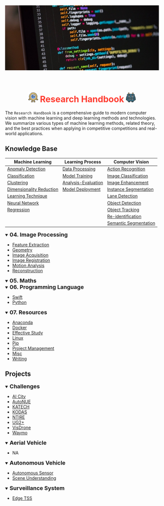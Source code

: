 <div align="center">
<p>
   <img width="850" src="../data/images/banner.jpeg"></a>
</p>
<br>

<img src="../data/logo/one_100.png" width="32"> <span style="color:rgb(255, 59, 48);">Research Handbook</span> <img src="../data/logo/square_96.png" width="32">
=============================
</div>

The `Research Handbook` is a comprehensive guide to modern computer vision with machine learning and deep learning methods and technologies. We summarize various types of machine learning methods, related theory, and the best practices when applying in competitive competitions and real-world applications.


## Knowledge Base

| Machine Learning             | Learning Process        | Computer Vision                                       |
|------------------------------|-------------------------|-------------------------------------------------------|
| [Anomaly Detection]()        | [Data Processing]()     | [Action Recognition]()                                |
| [Classification]()           | [Model Training]()      | [Image Classification]()                              |
| [Clustering]()               | [Analysis-Evaluation]() | [Image Enhancement](docs/image_enhancement/README.md) |
| [Dimensionality Reduction]() | [Model Deployment]()    | [Instance Segmentation]()                             |
| [Learning Technique]()       |                         | [Lane Detection]()                                    |
| [Neural Network]()           |                         | [Object Detection]()                                  |
| [Regression]()               |                         | [Object Tracking]()                                   | 
|                              |                         | [Re-identification]()                                 |
|                              |                         | [Semantic Segmentation]()                             |

<details open>
<summary><b style="font-size:18px">04. Image Processing</b></summary>

- [Feature Extraction]()
- [Geometry]()
- [Image Acquisition]()
- [Image Registration]()
- [Motion Analysis]()
- [Reconstruction]()
</details>

<details open>
<summary><b style="font-size:18px">05. Maths</b></summary>

</details>

<details open>
<summary><b style="font-size:18px">06. Programming Language</b></summary>

- [Swift]()
- [Python]()
</details>

<details open>
<summary><b style="font-size:18px">07. Resources</b></summary>

- [Anaconda]()
- [Docker]()
- [Effective Study]()
- [Linux]()
- [Pip]()
- [Project Management]()
- [Misc]()
- [Writing]()
</details>


## Projects

<details open>
<summary><b style="font-size:18px">Challenges</b></summary>

- [AI City]()
- [AutoNUE]()
- [KATECH]()
- [KODAS]()
- [NTIRE]()
- [UG2+]()
- [VisDrone]()
- [Waymo]()
</details>

<details open>
<summary><b style="font-size:18px">Aerial Vehicle</b></summary>

- NA
</details>

<details open>
<summary><b style="font-size:18px">Autonomous Vehicle</b></summary>

- [Autonomous Sensor]()
- [Scene Understanding]()
</details>

<details open>
<summary><b style="font-size:18px">Surveillance System</b></summary>

- [Edge TSS]()
</details>
